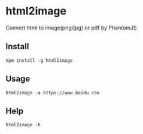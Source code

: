 # html2image

Convert html to image(png/jpg) or pdf by PhantomJS

## Install

    npm install -g html2image

## Usage

    html2image -a https://www.baidu.com

## Help

    html2image -h